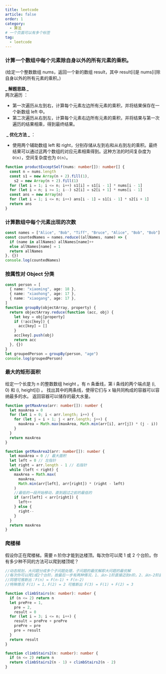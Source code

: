 ```yaml
---
title: leetcode
article: false
order: 1
category:
  - 算法
# 一个页面可以有多个标签
tag:
  - leetcode
---
```


### 计算一个数组中每个元素除自身以外的所有元素的乘积。

(给定一个整数数组 nums，返回一个新的数组 result，其中 result[i]是 nums[i]除自身以外的所有元素的乘积。)

**_ 解题思路 _**  
‌ 两次遍历 ‌：

- 第一次遍历从左到右，计算每个元素左边所有元素的乘积，并将结果保存在一个新数组 left 中。
- 第二次遍历从右到左，计算每个元素右边所有元素的乘积，并将结果与第一次遍历的结果相乘，得到最终结果。

‌ **_ 优化方法 _** ‌：

- 使用两个辅助数组 left 和 right，分别存储从左到右和从右到左的乘积。最终结果可以通过这两个数组的对应元素相乘得到。这种方法的时间复杂度为 `O(n)`，空间复杂度也为 `O(n)`。

```ts
function productExceptSelf(nums: number[]): number[] {
  const n = nums.length
  const s1 = new Array(n + 2).fill(1),
    s2 = new Array(n + 2).fill(1)
  for (let i = 1; i <= n; i++) s1[i] = s1[i - 1] * nums[i - 1]
  for (let i = n; i >= 1; i--) s2[i] = s2[i + 1] * nums[i - 1]
  const ans = new Array(n)
  for (let i = 1; i <= n; i++) ans[i - 1] = s1[i - 1] * s2[i + 1]
  return ans
}
```

### 计算数组中每个元素出现的次数

```ts
const names = ["Alice", "Bob", "Tiff", "Bruce", "Alice", "Bob", "Bob"]
const countedNames = names.reduce((allNames, name) => {
  if (name in allNames) allNames[name]++
  else allNames[name] = 1
  return allNames
}, {})
console.log(countedNames)
```

### 按属性对 Object 分类

```ts
const person = [
  { name: "xiaoming", age: 18 },
  { name: "xiaohong", age: 17 },
  { name: "xiaogang", age: 17 },
]
function groupBy(objectArray, property) {
  return objectArray.reduce(function (acc, obj) {
    let key = obj[property]
    if (!acc[key]) {
      acc[key] = []
    }
    acc[key].push(obj)
    return acc
  }, {})
}
let groupedPerson = groupBy(person, "age")
console.log(groupedPerson)
```

### 最大的矩形面积

给定一个长度为 n 的整数数组 height 。有 n 条垂线，第 i 条线的两个端点是 (i, 0) 和 (i, height[i]) 。
找出其中的两条线，使得它们与 x 轴共同构成的容器可以容纳最多的水。
返回容器可以储存的最大水量。

```ts
function getMaxArea(arr: number[]): number {
  let maxArea = 0
  for (let i = 0; i < arr.length; i++) {
    for (let j = i + 1; j < arr.length; j++) {
      maxArea = Math.max(maxArea, Math.min(arr[i], arr[j]) * (j - i))
    }
  }
  return maxArea
}

function getMaxArea2(arr: number[]): number {
  let maxArea = 0 // 最大面积
  let left = 0 // 左指针
  let right = arr.length - 1 // 右指针
  while (left < right) {
    maxArea = Math.max(
      maxArea,
      Math.min(arr[left], arr[right]) * (right - left)
    )
    //最低的一段开始移动，直到超过之前的最低的
    if (arr[left] < arr[right]) {
      left++
    } else {
      right--
    }
  }
  return maxArea
}
```

### 爬楼梯

假设你正在爬楼梯。需要 n 阶你才能到达楼顶。每次你可以爬 1 或 2 个台阶。你有多少种不同的方法可以爬到楼顶呢？

```ts
//动态规划，大问题分成多个子问题处理，子问题的最优解即大问题的最优解
//每次你可以爬1或2个台阶，故最后一步有两种情况，1、从n-1阶直接迈到n阶。2、从n-2阶直接迈到n阶。
//同理可推断出：F(n) = F(n-1) + F(n-2)
//特殊情况 F(1) = 1，F(2) = 2 可推断出 F(3) = F(1) + F(2) = 3

function climbStairs(n: number): number {
  if (n <= 2) return n
  let prePre = 1,
    pre = 2,
    result = 0
  for (let i = 3; i <= n; i++) {
    result = prePre + prePre
    prePre = pre
    pre = result
  }
  return result
}

function climbStairs2(n: number): number {
  if (n <= 2) return n
  return climbStairs2(n - 1) + climbStairs2(n - 2)
}
```
